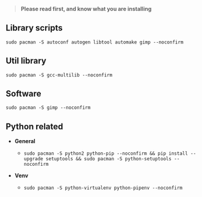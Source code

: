 > **Please read first, and know what you are installing**

Library scripts
-

`sudo pacman -S autoconf autogen libtool automake gimp --noconfirm`
 
 
Util library
-
`sudo pacman -S gcc-multilib --noconfirm`
 
Software
-
`sudo pacman -S gimp --noconfirm`


Python related
-
  * **General**
    * `sudo pacman -S python2 python-pip --noconfirm && pip install --upgrade setuptools && sudo pacman -S python-setuptools --noconfirm`
    
  * **Venv**
    * `sudo pacman -S python-virtualenv python-pipenv --noconfirm` 
